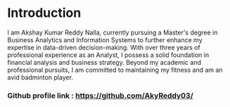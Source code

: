 # Introduction


I am Akshay Kumar Reddy Nalla, currently pursuing a Master's degree in Business Analytics and Information Systems to further enhance my expertise in data-driven decision-making. With over three years of professional experience as an Analyst, I possess a solid foundation in financial analysis and business strategy. Beyond my academic and professional pursuits, I am committed to maintaining my fitness and am an avid badminton player.

### Github profile link : https://github.com/AkyReddy03/
